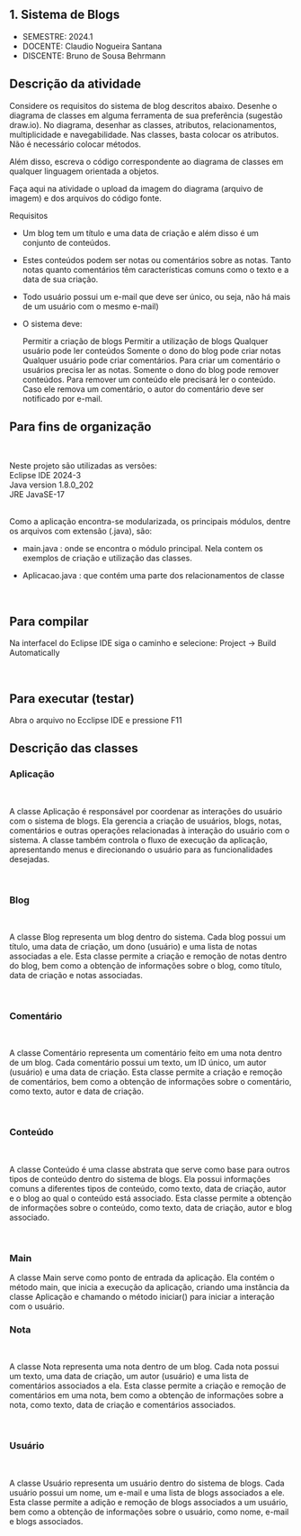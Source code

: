 ## 1. Sistema de Blogs
* SEMESTRE:   2024.1
* DOCENTE:    Claudio Nogueira Santana
* DISCENTE: Bruno de Sousa Behrmann

## Descrição da atividade

Considere os requisitos do sistema de blog descritos abaixo. Desenhe o diagrama de classes em alguma ferramenta de sua preferência (sugestão draw.io). No diagrama, desenhar as classes, atributos, relacionamentos, multiplicidade e navegabilidade. Nas classes, basta colocar os atributos. Não é necessário colocar métodos.

Além disso, escreva o código correspondente ao diagrama de classes em qualquer linguagem orientada a objetos.

Faça aqui na atividade o upload da imagem do diagrama (arquivo de imagem) e dos arquivos do código fonte. 

Requisitos
* Um blog tem um título e uma data de criação e além disso é um conjunto de conteúdos.

* Estes conteúdos podem ser notas ou comentários sobre as notas. Tanto notas quanto comentários têm características comuns como o texto e a data de sua criação.

* Todo usuário possui um e-mail que deve ser único, ou seja, não há mais de um usuário com o mesmo e-mail)

* O sistema deve:

    Permitir a criação de blogs
    Permitir a utilização de blogs
        Qualquer usuário pode ler conteúdos
        Somente o dono do blog pode criar notas
        Qualquer usuário pode criar comentários. Para criar um comentário o usuários precisa ler as notas.
        Somente o dono do blog pode remover conteúdos. Para remover um conteúdo ele precisará ler o conteúdo. Caso ele remova um comentário, o autor do comentário deve ser notificado por e-mail.

## Para fins de organização
<br>

Neste projeto são utilizadas as versões:<br>
Eclipse IDE 2024-3<br>
Java version 1.8.0_202<br>
JRE JavaSE-17<br><br>

Como a aplicação encontra-se modularizada, os principais módulos,
dentre os arquivos com extensão (.java), são: <br>
* main.java : onde se encontra o módulo principal. Nela contem os
exemplos de criação e utilização das classes.

* Aplicacao.java : que contém uma parte dos relacionamentos de classe
<br>

## Para compilar

Na interfacel do Eclipse IDE siga o caminho e selecione: Project -> Build Automatically

<br>

## Para executar (testar)
Abra o arquivo no Ecclipse IDE e pressione F11

## Descrição das classes

### Aplicação
<br>

A classe Aplicação é responsável por coordenar as interações do usuário com o sistema de blogs. 
Ela gerencia a criação de usuários, blogs, notas, comentários e outras operações relacionadas à 
interação do usuário com o sistema. A classe também controla o fluxo de execução da aplicação, 
apresentando menus e direcionando o usuário para as funcionalidades desejadas.

<br>

### Blog
<br>

A classe Blog representa um blog dentro do sistema. Cada blog possui um título, uma data de criação, 
um dono (usuário) e uma lista de notas associadas a ele. Esta classe permite a criação e remoção de 
notas dentro do blog, bem como a obtenção de informações sobre o blog, como título, data de criação 
e notas associadas.

<br>

### Comentário
<br>

A classe Comentário representa um comentário feito em uma nota dentro de um blog. Cada comentário 
possui um texto, um ID único, um autor (usuário) e uma data de criação. Esta classe permite a criação
e remoção de comentários, bem como a obtenção de informações sobre o comentário, como texto, autor e 
data de criação.

<br>

### Conteúdo
<br>

A classe Conteúdo é uma classe abstrata que serve como base para outros tipos de conteúdo dentro do 
sistema de blogs. Ela possui informações comuns a diferentes tipos de conteúdo, como texto, data de criação,
autor e o blog ao qual o conteúdo está associado. Esta classe permite a obtenção de informações sobre o 
conteúdo, como texto, data de criação, autor e blog associado.

<br>

### Main
A classe Main serve como ponto de entrada da aplicação. Ela contém o método main, que inicia a execução 
da aplicação, criando uma instância da classe Aplicação e chamando o método iniciar() para iniciar a 
interação com o usuário.

### Nota
<br>

A classe Nota representa uma nota dentro de um blog. Cada nota possui um texto, uma data de criação, um
autor (usuário) e uma lista de comentários associados a ela. Esta classe permite a criação e remoção de 
comentários em uma nota, bem como a obtenção de informações sobre a nota, como texto, data de criação 
e comentários associados.

<br>

### Usuário
<br>

A classe Usuário representa um usuário dentro do sistema de blogs. Cada usuário possui um nome, um e-mail
e uma lista de blogs associados a ele. Esta classe permite a adição e remoção de blogs associados a um 
usuário, bem como a obtenção de informações sobre o usuário, como nome, e-mail e blogs associados.

<br>

